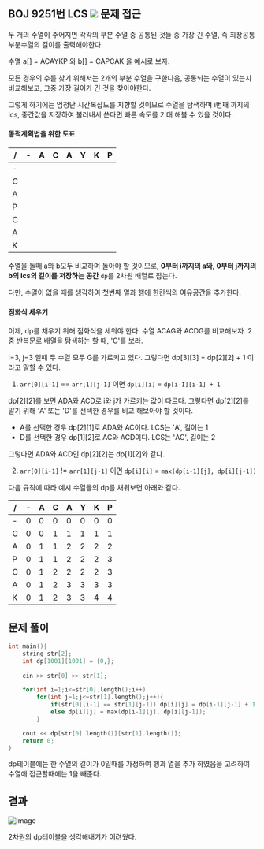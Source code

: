 BOJ 9251번 LCS
![](https://i.ibb.co/cXqscq2/image.png)
문제 접근
---
두 개의 수열이 주어지면 각각의 부분 수열 중 공통된 것들 중 가장 긴 수열, 즉 최장공통부분수열의 길이를 출력해야한다.

수열 a[] = ACAYKP 와 b[] = CAPCAK 을 예시로 보자.

모든 경우의 수를 찾기 위해서는 2개의 부분 수열을 구한다음, 공통되는 수열이 있는지 비교해보고, 그중 가장 길이가 긴 것을 찾아야한다. 

그렇게 하기에는 엄청난 시간복잡도를 지향할 것이므로
수열을 탐색하며 i번째 까지의 lcs, 중간값을 저장하여 불러내서 쓴다면 빠른 속도를 기대 해볼 수 있을 것이다.

#### 동적계획법을 위한 도표


|/|-|A|C|A|Y|K|P|
|-|-|-|-|-|-|-|-|
|-||||||||
|C||||||||
|A||||||||
|P||||||||
|C||||||||
|A||||||||
|K||||||||

수열을 돌때 a와 b모두 비교하며 돌아야 할 것이므로,
**0부터 i까지의 a와, 0부터 j까지의 b의 lcs의 길이를 저장하는 공간** `dp`를 2차원 배열로 잡는다.

다만, 수열이 없을 때를 생각하여 첫번째 열과 행에 한칸씩의 여유공간을 추가한다.

#### 점화식 세우기

이제, dp를 채우기 위해 점화식을 세워야 한다.
수열 ACAG와 ACDG를 비교해보자. 2중 반복문로 배열을 탐색하는 할 때, 'G'를 보라.

i=3, j=3 일때 두 수열 모두 G를 가르키고 있다. 
그렇다면 dp[3][3] = dp[2][2] + 1  이라고 말할 수 있다.

1. `arr[0][i-1]` == `arr[1][j-1]` 이면 `dp[i][i]` = `dp[i-1][i-1] + 1`

dp[2][2]를 보면 ADA와 ACD로 i와 j가 가르키는 값이 다르다.
그렇다면 dp[2][2]를 알기 위해 'A' 또는 'D'를 선택한 경우를 비교 해보아야 할 것이다.

- A를 선택한 경우 dp[2][1]로 ADA와 AC이다. LCS는 'A', 길이는 1
- D를 선택한 경우 dp[1][2]로 AC와 ACD이다. LCS는 'AC', 길이는 2
  
그렇다면 ADA와 ACD인 dp[2][2]는 dp[1][2]와 같다.

2. `arr[0][i-1]` != `arr[1][j-1]` 이면 `dp[i][i]` = `max(dp[i-1][j], dp[i][j-1])`


다음 규칙에 따라 예시 수열들의 dp를 채워보면 아래와 같다.

|/|-|A|C|A|Y|K|P|
|-|-|-|-|-|-|-|-|
|-|0|0|0|0|0|0|0|
|C|0|0|1|1|1|1|1|
|A|0|1|1|2|2|2|2|
|P|0|1|1|2|2|2|3|
|C|0|1|2|2|2|2|3|
|A|0|1|2|3|3|3|3|
|K|0|1|2|3|3|4|4|





문제 풀이
---
```cpp
int main(){
    string str[2];
    int dp[1001][1001] = {0,};
    
    cin >> str[0] >> str[1];

    for(int i=1;i<=str[0].length();i++)
        for(int j=1;j<=str[1].length();j++){
            if(str[0][i-1] == str[1][j-1]) dp[i][j] = dp[i-1][j-1] + 1;
            else dp[i][j] = max(dp[i-1][j], dp[i][j-1]);
        }

    cout << dp[str[0].length()][str[1].length()];
    return 0;
}
```
dp테이블에는 한 수열의 길이가 0일때를 가정하여 행과 열을 추가 하였음을 고려하여
수열에 접근할때에는 1을 빼준다.

결과
---
<img src="https://i.ibb.co/p1GgX8j/image.png" alt="image" border="0">

2차원의 dp테이블을 생각해내기가 어려웠다.